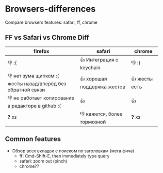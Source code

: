 # Browsers-differences
Compare browsers features: safari, ff, chrome

## FF vs Safari vs Chrome Diff

| firefox | safari | chrome |
| ------- | ------ | ------ |
| :-1: :( | :+1: Интеграция с keychain | :-1: :( |
| :-1: нет зума щипком :( <br/> жесты назад/вперёд без обратной связи | :+1: хорошая поддержка жестов | :+1: жесты есть |
| :-1: не работает копирование в редакторе в github :( | :+1: | :+1: |
| :question: хз | :-1: кажется, более тормозной | :question: хз |

## Common features
* Обзор всех вкладок с поиском по заголовкам (мега фича)
  * ff: Cmd-Shift-E, then immediately type query
  * safari: zoom out (pinch)
  * chrome??
